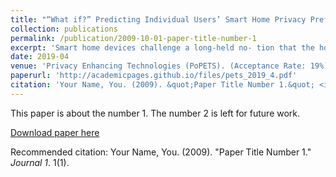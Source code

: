 ```yaml
---
title: "“What if?” Predicting Individual Users’ Smart Home Privacy Preferences and Their Changes."
collection: publications
permalink: /publication/2009-10-01-paper-title-number-1
excerpt: 'Smart home devices challenge a long-held no- tion that the home is a private and protected place. With this in mind, many developers market their prod- ucts with a focus on privacy in order to gain user trust, yet privacy tensions arise with the growing adoption of these devices and the risk of inappropriate data prac- tices in the smart home (e.g., secondary use of collected data). Therefore, it is important for developers to con- sider individual user preferences and how they would change under varying circumstances, in order to iden- tify actionable steps towards developing user trust and exercising privacy-preserving data practices. To help achieve this, we present the design and evaluation of machine learning models that predict (1) personalized allow/deny decisions for different information flows in- volving various attributes, purposes, and devices (AUC .868), (2) what circumstances may change original de- cisions (AUC .899), and (3) how much (US dollars) one may be willing to pay or receive in exchange for smart home privacy (RMSE 12.459). We show how developers can use our models to derive actionable steps toward privacy-preserving data practices in the smart home.'
date: 2019-04
venue: 'Privacy Enhancing Technologies (PoPETS). (Acceptance Rate: 19%)'
paperurl: 'http://academicpages.github.io/files/pets_2019_4.pdf'
citation: 'Your Name, You. (2009). &quot;Paper Title Number 1.&quot; <i>Journal 1</i>. 1(1).'
---
```

This paper is about the number 1. The number 2 is left for future work.

[Download paper here](http://academicpages.github.io/files/pets_2019_4.pdf)

Recommended citation: Your Name, You. (2009). "Paper Title Number 1." <i>Journal 1</i>. 1(1).
